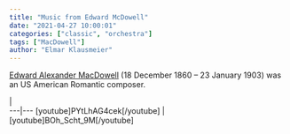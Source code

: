 ```yaml
---
title: "Music from Edward McDowell"
date: "2021-04-27 10:00:01"
categories: ["classic", "orchestra"]
tags: ["MacDowell"]
author: "Elmar Klausmeier"
---
```


[Edward Alexander MacDowell](https://en.wikipedia.org/wiki/Edward_MacDowell) (18 December 1860 &ndash; 23 January 1903) was an US American Romantic composer.

   |   
---|---
[youtube]PYtLhAG4cek[/youtube] | [youtube]BOh_Scht_9M[/youtube]


